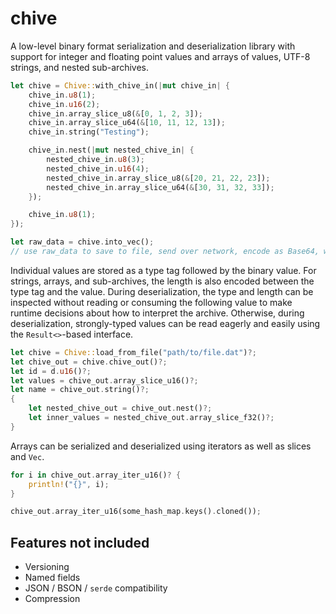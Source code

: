# chive

A low-level binary format serialization and deserialization library with support for integer and floating point values and arrays of values, UTF-8 strings, and nested sub-archives.

```rust
let chive = Chive::with_chive_in(|mut chive_in| {
    chive_in.u8(1);
    chive_in.u16(2);
    chive_in.array_slice_u8(&[0, 1, 2, 3]);
    chive_in.array_slice_u64(&[10, 11, 12, 13]);
    chive_in.string("Testing");

    chive_in.nest(|mut nested_chive_in| {
        nested_chive_in.u8(3);
        nested_chive_in.u16(4);
        nested_chive_in.array_slice_u8(&[20, 21, 22, 23]);
        nested_chive_in.array_slice_u64(&[30, 31, 32, 33]);
    });

    chive_in.u8(1);
});

let raw_data = chive.into_vec();
// use raw_data to save to file, send over network, encode as Base64, whatever
```

Individual values are stored as a type tag followed by the binary value. For strings, arrays, and sub-archives, the length is also encoded between the type tag and the value. During deserialization, the type and length can be inspected without reading or consuming the following value to make runtime decisions about how to interpret the archive. Otherwise, during deserialization, strongly-typed values can be read eagerly and easily using the `Result<>`-based interface.

```rust
let chive = Chive::load_from_file("path/to/file.dat")?;
let chive_out = chive.chive_out()?;
let id = d.u16()?;
let values = chive_out.array_slice_u16()?;
let name = chive_out.string()?;
{
    let nested_chive_out = chive_out.nest()?;
    let inner_values = nested_chive_out.array_slice_f32()?;
}
```

Arrays can be serialized and deserialized using iterators as well as slices and `Vec`.

```rust
for i in chive_out.array_iter_u16()? {
    println!("{}", i);
}

chive_out.array_iter_u16(some_hash_map.keys().cloned());
```

## Features not included

-   Versioning
-   Named fields
-   JSON / BSON / `serde` compatibility
-   Compression
